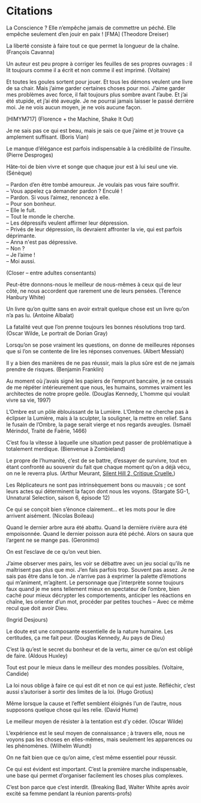 Citations
=========

La Conscience ?
Elle n’empêche jamais de commettre un péché.
Elle empêche seulement d’en jouir en paix ! [FMA] (Theodore Dreiser)


La liberté consiste à faire tout ce que permet la longueur de la chaîne.
(François Cavanna)

Un auteur est peu propre à corriger les feuilles de ses propres ouvrages : il
lit toujours comme il a écrit et non comme il est imprimé.  (Voltaire)


Et toutes les goules sortent pour jouer.
Et tous les démons veulent une livre de sa chair.
Mais j’aime garder certaines choses pour moi.
J’aime garder mes problèmes avec force,
il fait toujours plus sombre avant l’aube.
Et j’ai été stupide,
et j’ai été aveugle.
Je ne pourrai jamais laisser le passé derrière moi.
Je ne vois aucun moyen,
je ne vois aucune façon.

[HIMYM717] (Florence + the Machine, Shake It Out)


Je ne sais pas ce qui est beau, mais je sais ce que j’aime et je trouve ça
amplement suffisant.  (Boris Vian)


Le manque d’élégance est parfois indispensable à la crédibilité de l’insulte.
(Pierre Desproges)


Hâte-toi de bien vivre et songe que chaque jour est à lui seul une vie.
(Sénèque)


– Pardon d’en être tombé amoureux.  Je voulais pas vous faire souffrir.  
– Vous appelez ça demander pardon ?  Enculé !  
– Pardon.  Si vous l’aimez, renoncez à elle.  
– Pour son bonheur.  
– Elle le fuit.  
– Tout le monde le cherche.  
– Les dépressifs veulent affirmer leur dépression.  
– Privés de leur dépression, ils devraient affronter la vie, qui est parfois déprimante.  
– Anna n'est pas dépressive.  
– Non ?  
– Je l’aime !  
– Moi aussi.  

(Closer – entre adultes consentants)


Peut-être donnons-nous le meilleur de nous-mêmes à ceux qui de leur côté, ne
nous accordent que rarement une de leurs pensées.  (Terence Hanbury White)


Un livre qu’on quitte sans en avoir extrait quelque chose est un livre qu’on n’a
pas lu.  (Antoine Albalat)


La fatalité veut que l’on prenne toujours les bonnes résolutions trop tard.
(Oscar Wilde, Le portrait de Dorian Gray)


Lorsqu’on se pose vraiment les questions, on donne de meilleures réponses que si
l’on se contente de lire les réponses convenues.  (Albert Messiah)


Il y a bien des manières de ne pas réussir, mais la plus sûre est de ne jamais
prendre de risques.  (Benjamin Franklin)


Au moment où j’avais signé les papiers de l’emprunt bancaire, je ne cessais de
me répéter intérieurement que nous, les humains, sommes vraiment les architectes
de notre propre geôle.  (Douglas Kennedy, L’homme qui voulait vivre sa vie,
1997)


L’Ombre est un pôle éblouissant de la Lumière.  L’Ombre ne cherche pas à
éclipser la Lumière, mais à la sculpter, la souligner, la mettre en relief.
Sans le fusain de l’Ombre, la page serait vierge et nos regards aveugles.
(Ismaël Mérindol, Traité de Faërie, 1466)


C’est fou la vitesse à laquelle une situation peut passer de problématique à
totalement merdique.  (Bienvenue à Zombieland)


Le propre de l’humanité, c’est de se battre, d’essayer de survivre, tout en
étant confronté au souvenir du fait que chaque moment qu’on a déjà vécu, on ne
le reverra plus.  (Arthur Meurant, [Silent Hill 2, Critique Cruelle.](http://youtu.be/TOdLRhbzpMk))


Les Réplicateurs ne sont pas intrinsèquement bons ou mauvais ; ce sont leurs
actes qui déterminent la façon dont nous les voyons.  (Stargate SG-1, Unnatural
Selection, saison 6, épisode 12)


Ce qui se conçoit bien s’énonce clairement… et les mots pour le dire arrivent
aisément.  (Nicolas Boileau)


Quand le dernier arbre aura été abattu.  Quand la dernière rivière aura été
empoisonnée.  Quand le dernier poisson aura été péché.  Alors on saura que
l’argent ne se mange pas.  (Geronimo)


On est l’esclave de ce qu’on veut bien.

J’aime observer mes pairs, les voir se débattre avec un jeu social qu’ils ne
maîtrisent pas plus que moi.  J’en fais parfois trop.  Souvent pas assez.  Je ne
sais pas être dans le ton.  Je n’arrive pas à exprimer la palette d’émotions qui
m’animent, m’agitent.  Le personnage que j’interprète sonne toujours faux quand
je me sens tellement mieux en spectateur de l’ombre, bien caché pour mieux
décrypter les comportements, anticiper les réactions en chaîne, les orienter
d’un mot, procéder par petites touches – Avec ce même recul que doit avoir Dieu.

(Ingrid Desjours)


Le doute est une composante essentielle de la nature humaine.  Les certitudes,
ça me fait peur.  (Douglas Kennedy, Au pays de Dieu)


C’est là qu’est le secret du bonheur et de la vertu, aimer ce qu’on est obligé
de faire.  (Aldous Huxley)


Tout est pour le mieux dans le meilleur des mondes possibles.  (Voltaire, Candide)


La loi nous oblige à faire ce qui est dit et non ce qui est juste.  Réfléchir,
c’est aussi s’autoriser à sortir des limites de la loi.  (Hugo Grotius)


Même lorsque la cause et l’effet semblent éloignés l’un de l’autre, nous
supposons quelque chose qui les relie.  (David Hume)


Le meilleur moyen de résister à la tentation est d’y céder.  (Oscar Wilde)


L’expérience est le seul moyen de connaissance ; à travers elle, nous ne voyons
pas les choses en elles-mêmes, mais seulement les apparences ou les phénomènes.
(Wilhelm Wundt)


On ne fait bien que ce qu’on aime, c’est même essentiel pour réussir.


Ce qui est évident est important.  C’est la première marche indispensable, une
base qui permet d’organiser facilement les choses plus complexes.


C’est bon parce que c’est interdit.  (Breaking Bad, Walter White après avoir
excité sa femme pendant la réunion parents-profs)
